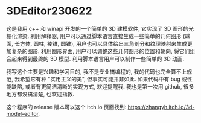 # 3DEditor230622
这是我用 c++ 和 winapi 开发的一个简单的 3D 建模软件, 它实现了 3D 图形的光栅化渲染. 利用解释器, 用户可以通过脚本语言直接生成一些简单的几何图形 (球面, 长方体, 圆柱, 棱锥, 圆锥), 用户也可以具体给出三角剖分和纹理映射来生成更加复杂的图形. 利用图形界面, 用户可以调整这些几何图形的位置和朝向, 将它们组合起来得到最终的 3D 模型. 利用脚本语言用户可以制作一些简单的 3D 动画.

我写这个主要是兴趣和学习目的, 我不是专业搞编程的, 我的代码也完全算不上规范, 我希望它有种 "实用主义的美", 但事实可能并非如此. 如果代码中有 bug 或性能缺陷, 或者有更简洁清晰的实现方式, 欢迎提醒我. 我也是第一次用 github, 很多地方都没搞清楚, 也欢迎指教. 

这个程序的 release 版本可以这个 itch.io 页面找到: https://zhangyh.itch.io/3d-model-editor.
